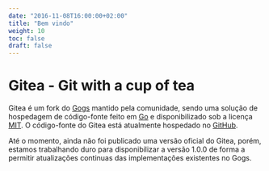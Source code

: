 ```yaml
---
date: "2016-11-08T16:00:00+02:00"
title: "Bem vindo"
weight: 10
toc: false
draft: false
---
```


# Gitea - Git with a cup of tea

Gitea é um fork do [Gogs](http://gogs.io) mantido pela comunidade, sendo uma solução de hospedagem de código-fonte feito em [Go](https://golang.org/) e disponibilizado sob a licença [MIT](https://github.com/go-gitea/gitea/blob/master/LICENSE). O código-fonte do Gitea está atualmente hospedado no [GitHub](https://github.com/go-gitea/).

Até o momento, ainda não foi publicado uma versão oficial do Gitea, porém, estamos trabalhando duro para disponibilizar a versão 1.0.0 de forma a permitir atualizações continuas das implementações existentes no Gogs.
